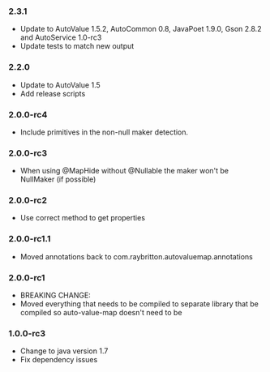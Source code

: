 ### 2.3.1

* Update to AutoValue 1.5.2, AutoCommon 0.8, JavaPoet 1.9.0, Gson 2.8.2 and AutoService 1.0-rc3
* Update tests to match new output

### 2.2.0

* Update to AutoValue 1.5
* Add release scripts

### 2.0.0-rc4

* Include primitives in the non-null maker detection.

### 2.0.0-rc3

* When using @MapHide without @Nullable the maker won't be NullMaker (if possible)

### 2.0.0-rc2

* Use correct method to get properties

### 2.0.0-rc1.1

* Moved annotations back to com.raybritton.autovaluemap.annotations

### 2.0.0-rc1

* BREAKING CHANGE:
* Moved everything that needs to be compiled to separate library that be compiled so auto-value-map doesn't need to be

### 1.0.0-rc3

* Change to java version 1.7
* Fix dependency issues